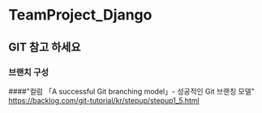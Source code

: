 # TeamProject_Django

## GIT 참고 하세요
### 브랜치 구성  
####"컬럼 「A successful Git branching model」- 성공적인 Git 브랜칭 모델"  
<https://backlog.com/git-tutorial/kr/stepup/stepup1_5.html>